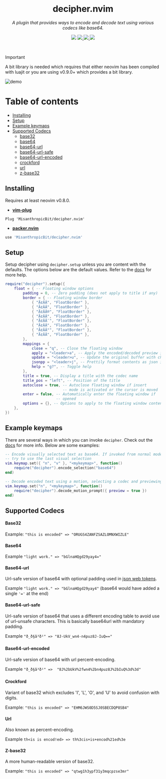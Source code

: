 <div align="center">
  <br />
  <h1>decipher.nvim</h1>
  <p><i>A plugin that provides ways to encode and decode text using various codecs like base64.</i></p>
  <p>
    <img src="https://img.shields.io/badge/version-2.0.0-blue?style=flat-square" />
    <a href="https://luarocks.org/modules/misanthropicbit/decipher.nvim">
        <img src="https://img.shields.io/luarocks/v/misanthropicbit/decipher.nvim?logo=lua&color=purple" />
    </a>
    <a href="https://img.shields.io/github/actions/workflow/status/MisanthropicBit/decipher.nvim/tests.yml?branch=master&style=flat-square">
        <img src="https://img.shields.io/github/actions/workflow/status/MisanthropicBit/decipher.nvim/tests.yml?branch=master&style=flat-square" />
    </a>
    <a href="/LICENSE">
        <img src="https://img.shields.io/github/license/MisanthropicBit/decipher.nvim?style=flat-square" />
    </a>
  </p>
  <br />
</div>

> [!IMPORTANT]  
> A bit library is needed which requires that either neovim has been compiled with luajit or you are using v0.9.0+ which provides a bit library.

![demo](https://github.com/MisanthropicBit/decipher.nvim/assets/1846147/6bc4db76-9a3b-428b-99b4-98e56d06901e)

# Table of contents

- [Installing](#installing)
- [Setup](#setup)
- [Example keymaps](#example-keymaps)
- [Supported Codecs](#supported-codecs)
    - [base32](#base32)
    - [base64](#base64)
    - [base64-url](#base64-url)
    - [base64-url-safe](#base64)
    - [base64-url-encoded](#base64-url-encoded)
    - [crockford](#crockford)
    - [url](#url)
    - [z-base32](#z-base32)

## Installing

Requires at least neovim v0.8.0.

* **[vim-plug](https://github.com/junegunn/vim-plug)**

```vim
Plug 'MisanthropicBit/decipher.nvim'
```

* **[packer.nvim](https://github.com/wbthomason/packer.nvim)**

```lua
use 'MisanthropicBit/decipher.nvim'
```

## Setup

Setup decipher using `decipher.setup` unless you are content with the defaults.
The options below are the default values. Refer to the
[docs](doc/decipher.txt) for more help.

```lua
require("decipher").setup({
    float = { -- Floating window options
        padding = 0, -- Zero padding (does not apply to title if any)
        border = { -- Floating window border
            { "Ã¢ÂÂ­", "FloatBorder" },
            { "Ã¢ÂÂ", "FloatBorder" },
            { "Ã¢ÂÂ®", "FloatBorder" },
            { "Ã¢ÂÂ", "FloatBorder" },
            { "Ã¢ÂÂ¯", "FloatBorder" },
            { "Ã¢ÂÂ", "FloatBorder" },
            { "Ã¢ÂÂ°", "FloatBorder" },
            { "Ã¢ÂÂ", "FloatBorder" },
        },
        mappings = {
            close = "q", -- Close the floating window
            apply = "<leader>a", -- Apply the encoded/decoded preview in the original buffer
            update = "<leader>u", -- Update the original buffer with changes made in the encoded/decoded preview
            jsonpp = "<leader>j", -- Prettily format contents as json if possible (view is immutable)
            help = "g?", -- Toggle help
        },
        title = true, -- Display a title with the codec name
        title_pos = "left", -- Position of the title
        autoclose = true, -- Autoclose floating window if insert
                          -- mode is activated or the cursor is moved
        enter = false, -- Automatically enter the floating window if
                       -- opened
        options = {}, -- Options to apply to the floating window contents
    },
})
```

## Example keymaps

There are several ways in which you can invoke `decipher`. Check out the
[docs](doc/decipher.txt) for more info. Below are some examples:

```lua
-- Encode visually selected text as base64. If invoked from normal mode it will
-- try to use the last visual selection
vim.keymap.set({ "n", "v" }, "<mykeymap>", function()
    require("decipher").encode_selection("base64")
end)

-- Decode encoded text using a motion, selecting a codec and previewing the result
vim.keymap.set("n", "<mykeymap>", function()
    require("decipher").decode_motion_prompt({ preview = true })
end)
```

## Supported Codecs

#### Base32

Example: `"this is encoded" => "ORUGS4ZANFZSAZLOMNXWIZLE"`

#### Base64

Example `"light work." => "bGlnaHQgd29yay4="`

#### Base64-url

Url-safe version of base64 with optional padding used in [json web tokens](https://www.jwt.io/).

Example `"light work." => "bGlnaHQgd29yay4"` (base64 would have added a single `'='` at the end)

#### Base64-url-safe

Url-safe version of base64 that uses a different encoding table to avoid use of
url-unsafe characters. This is basically base64url with mandatory padding.

Example `"ð_ð§â³ð¹" => "8J-UkV_wn4-n4puz8J-IuQ=="`

#### Base64-url-encoded

Url-safe version of base64 with url percent-encoding.

Example `"ð_ð§â³ð¹" =>  "8J%2bUkV%2fwn4%2bn4puz8J%2bIuQ%3d%3d"`

#### Crockford

Variant of base32 which excludes 'I', 'L', 'O', and 'U' to avoid confusion with digits.

Example: `"this is encoded" => "EHM6JWS0D5SJ0SBECDQP8SB4"`

#### Url

Also known as percent-encoding.

Example `th<is is encod!ed> => th%3cis+is+encod%21ed%3e`

#### Z-base32

A more human-readable version of base32.

Example: `"this is encoded" => "qtwg1h3ypf31y3mqcpzse3mr"`
